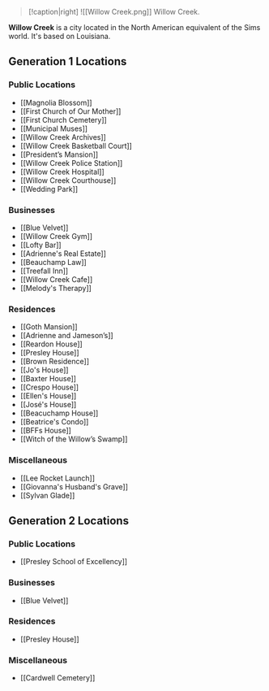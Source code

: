 > [!caption|right]
> ![[Willow Creek.png]] 
> Willow Creek.

**Willow Creek** is a city located in the North American equivalent of the Sims world. It's based on Louisiana.

## Generation 1 Locations
### Public Locations
- [[Magnolia Blossom]]
- [[First Church of Our Mother]]
- [[First Church Cemetery]]
- [[Municipal Muses]]
- [[Willow Creek Archives]]
- [[Willow Creek Basketball Court]]
- [[President’s Mansion]]
- [[Willow Creek Police Station]]
- [[Willow Creek Hospital]]
- [[Willow Creek Courthouse]]
- [[Wedding Park]]
### Businesses
- [[Blue Velvet]]
- [[Willow Creek Gym]]
- [[Lofty Bar]]
- [[Adrienne's Real Estate]]
- [[Beauchamp Law]]
- [[Treefall Inn]]
- [[Willow Creek Cafe]]
- [[Melody's Therapy]]
### Residences
- [[Goth Mansion]]
- [[Adrienne and Jameson’s]]
- [[Reardon House]]
- [[Presley House]]
- [[Brown Residence]]
- [[Jo's House]]
- [[Baxter House]]
- [[Crespo House]]
- [[Ellen's House]]
- [[José's House]]
- [[Beacuchamp House]]
- [[Beatrice's Condo]]
- [[BFFs House]]
- [[Witch of the Willow’s Swamp]]
### Miscellaneous 
- [[Lee Rocket Launch]]
- [[Giovanna's Husband's Grave]]
- [[Sylvan Glade]]

## Generation 2 Locations
### Public Locations
- [[Presley School of Excellency]]
### Businesses
- [[Blue Velvet]]
### Residences
- [[Presley House]]
### Miscellaneous 
- [[Cardwell Cemetery]]